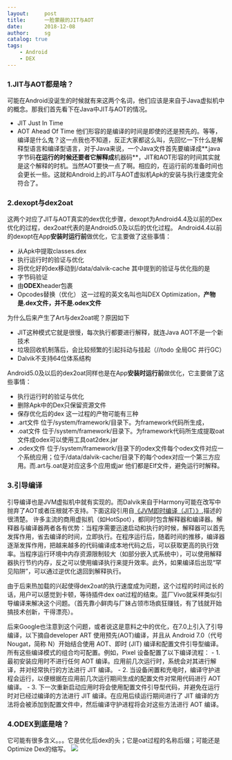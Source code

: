 ```yaml
---
layout:     post
title:      一脸蒙蔽的JIT与AOT
date:       2018-12-08
author:     sg
catalog: true
tags:
    - Android
    - DEX
---
```



### 1.JIT与AOT都是啥？
可能在Android没诞生的时候就有来这两个名词，他们应该是来自于Java虚拟机中的概念。那我们首先看下在Java中JIT与AOT的情况。
- JIT Just In Time
- AOT Ahead Of Time
他们形容的是编译的时间是即使的还是预先的。等等，编译是什么鬼？这一点我也不知道，反正大家都这么叫，先回忆一下什么是解释型语言和编译型语言，对于Java来说，一个Java文件首先要编译成**.java字节码**在运行的时候还要者它解释成**机器码**，JIT和AOT形容的时间其实就是这个解释的时机。当然AOT要快一点了啊。相应的，在运行前的准备时间也会更长一些。这就和Android上的JIT与AOT虚拟机Apk的安装与执行速度完全符合了。

### 2.dexopt与dex2oat
这两个对应了JIT与AOT真实的dex优化步骤，dexopt为Android4.4及以前的Dex优化的过程，dex2oat代表的是Android5.0及以后的优化过程。
Android4.4以前的dexopt在App**安装时运行前**做优化，它主要做了这些事情：
- 从Apk中提取classes.dex
- 执行运行时的验证与优化
- 将优化好的dex移动到/data/dalvik-cache
其中提到的验证与优化指的是
- 字节码验证
- 由**ODEX**header包裹
- Opcodes替换（优化）
这一过程的英文名叫也叫DEX Optimization，**产物是.dex文件，并不是.odex文件**

为什么后来产生了Art与dex2oat呢？原因如下
- JIT这种模式它就是很慢，每次执行都要进行解释，就连Java AOT不是一个新技术
- 垃圾回收机制落后，会比较频繁的引起抖动与挂起（//todo 全局GC 并行GC）
- Dalvik不支持64位体系结构

Android5.0及以后的dex2oat同样也是在App**安装时运行前**做优化，它主要做了这些事情：
- 执行运行时的验证与优化
- 删除Apk中的Dex只保留资源文件
- 保存优化后的dex
这一过程的产物可能有三种
- .art文件 位于/system/framework/目录下。为framework代码所生成，
- .oat文件 位于/system/framework/目录下。为framework代码所生成提取oat文件成odex可以使用工具oat2dex.jar
- .odex文件 位于/system/framework/目录下的odex文件每个odex文件对应一个系统应用；位于/data/dalvik-cache/目录下的每个odex对应一个第三方应用。而.art与.oat是对应这多个应用或jar
他们都是Elf文件，避免运行时解释。

### 3.引导编译
引导编译也是JVM虚拟机中就有实现的。而Dalvik来自于Harmony可能在改写中抛弃了AOT或者压根就不支持。下面这段引用自[《JVM即时编译（JIT）》](https://blog.csdn.net/sunxianghuang/article/details/52094859),描述的很清楚。
许多主流的商用虚拟机（如HotSpot），都同时包含解释器和编译器。解释器与编译器两者各有优势：当程序需要迅速启动和执行的时候，解释器可以首先发挥作用，省去编译的时间，立即执行。在程序运行后，随着时间的推移，编译器逐渐发挥作用，把越来越多的代码编译成本地代码之后，可以获取更高的执行效率。当程序运行环境中内存资源限制较大（如部分嵌入式系统中），可以使用解释器执行节约内存，反之可以使用编译执行来提升效率。此外，如果编译后出现“罕见陷阱”，可以通过逆优化退回到解释执行。

由于后来热加载的兴起使得dex2oat的执行速度成为问题，这个过程的时间过长的话，用户可以感觉到卡顿，等待插件dex oat过程的结束。蓝厂Vivo就采样类似引导编译来解决这个问题。（首先靠小鲜肉与厂妹占领市场疯狂赚钱，有了钱就开始搞技术创新，干得漂亮）。

后来Google也注意到这个问题，或者说这是意料之中的优化，在7.0上引入了引导编译，以下摘自developer
ART 使用预先(AOT)编译，并且从 Android 7.0（代号 Nougat，简称 N）开始结合使用 AOT、即时 (JIT) 编译和配置文件引导型编译。所有这些编译模式的组合均可配置。例如，Pixel 设备配置了以下编译流程：
	- 1.	最初安装应用时不进行任何 AOT 编译。应用前几次运行时，系统会对其进行解译，并对经常执行的方法进行 JIT 编译。
	- 2.	当设备闲置和充电时，编译守护进程会运行，以便根据在应用前几次运行期间生成的配置文件对常用代码进行 AOT 编译。
	- 3.	下一次重新启动应用时将会使用配置文件引导型代码，并避免在运行时对已经过编译的方法进行 JIT 编译。在应用后续运行期间进行了 JIT 编译的方法将会被添加到配置文件中，然后编译守护进程将会对这些方法进行 AOT 编译。

### 4.ODEX到底是啥？
它可能有很多含义。。。它是优化后dex的头；它是oat过程的名称后缀；可能还是Optimize Dex的缩写。
![](https://ws4.sinaimg.cn/large/006tNbRwly1fxzjga241aj305i05sjrd.jpg)



